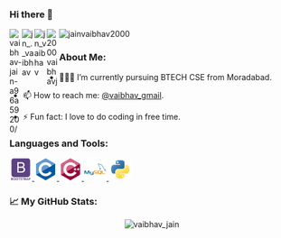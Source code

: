 ### Hi there 👋
<a href="https://linkedin.com/in/vaibhav-jain-a96a59200/">
  <img align="left" alt="vaibhav-jain-a96a59200/" width="22px" src="https://cdn.jsdelivr.net/npm/simple-icons@v3/icons/linkedin.svg" />
</a>
<a href="https://instagram.com/jn_._vaibhav">
  <img align="left" alt="jn_._vaibhav" width="22px" src="https://cdn.jsdelivr.net/npm/simple-icons@v3/icons/instagram.svg" />
</a>
<a href="https://www.codechef.com/users/jn_vaibhav">
  <img align="left" alt="jn_vaibhav" width="22px" src="https://cdn.jsdelivr.net/npm/simple-icons@v3/icons/codechef.svg" />
</a>
<a href="https://www.hackerrank.com/2000vaibhavj">
  <img align="left" alt="2000vaibhavj" width="22px" src="https://cdn.jsdelivr.net/npm/simple-icons@v3/icons/hackerrank.svg" />
</a>
<p align="left"> <img src="https://komarev.com/ghpvc/?username=jainvaibhav2000&label=Profile%20views&color=0e75b6&style=flat" alt="jainvaibhav2000" /> </p>



<h3 align="left">About Me:</h3>

- 👨🏽‍💻 I’m currently pursuing BTECH CSE from Moradabad.

- 📫 How to reach me: [@vaibhav_gmail](vaibhavdeveloper2000@gmail.com).

- ⚡ Fun fact: I love to do coding in free time.


 
<h3 align="left">Languages and Tools:</h3>
<p align="left"> <a href="https://getbootstrap.com" target="_blank"> <img src="https://raw.githubusercontent.com/devicons/devicon/master/icons/bootstrap/bootstrap-plain-wordmark.svg" alt="bootstrap" width="40" height="40"/> </a> <a href="https://www.cprogramming.com/" target="_blank"> <img src="https://raw.githubusercontent.com/devicons/devicon/master/icons/c/c-original.svg" alt="c" width="40" height="40"/> </a> <a href="https://www.w3schools.com/cpp/" target="_blank"> <img src="https://raw.githubusercontent.com/devicons/devicon/master/icons/cplusplus/cplusplus-original.svg" alt="cplusplus" width="40" height="40"/> </a> <a href="https://www.mysql.com/" target="_blank"> <img src="https://raw.githubusercontent.com/devicons/devicon/master/icons/mysql/mysql-original-wordmark.svg" alt="mysql" width="40" height="40"/> </a> <a href="https://www.python.org" target="_blank"> <img src="https://raw.githubusercontent.com/devicons/devicon/master/icons/python/python-original.svg" alt="python" width="40" height="40"/> </a> </p>
<h3 align="left">📈 My GitHub Stats:</h3>

<p align="center"> <img src="https://github-readme-stats.vercel.app/api?username=jainvaibhav2000&show_icons=true&theme=gotham" alt="vaibhav_jain" />
